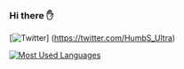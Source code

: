 ### Hi there ✋
[![Twitter](https://img.shields.io/badge/Twitter-1DA1F2?style=for-the-badge&logo=twitter&logoColor=white)] (https://twitter.com/HumbS_Ultra)

[![Most Used Languages](https://github-readme-stats.vercel.app/api/top-langs/?username=humbs08&layout=compact)](https://github.com/humbs08/github-readme-stats)
